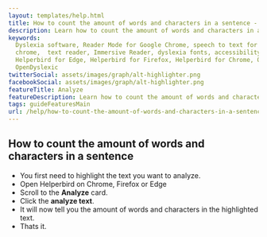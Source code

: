 ```yaml
---
layout: templates/help.html
title: How to count the amount of words and characters in a sentence - Helperbird for Chrome, Firefox and Edge
description: Learn how to count the amount of words and characters in a sentence in Chrome, Firefox and Edge.
keywords:
  Dyslexia software, Reader Mode for Google Chrome, speech to text for chrome, Text to speech for
  chrome,  text reader, Immersive Reader, dyslexia fonts, accessibility software, dyslexia software,
  Helperbird for Edge, Helperbird for Firefox, Helperbird for Chrome, Opendyslexic for Chrome,
  OpenDyslexic
twitterSocial: assets/images/graph/alt-highlighter.png
facebookSocial: assets/images/graph/alt-highlighter.png
featureTitle: Analyze
featureDescription: Learn how to count the amount of words and characters in a sentence
tags: guideFeaturesMain
url: /help/how-to-count-the-amount-of-words-and-characters-in-a-sentence/
---
```







## How to count the amount of words and characters in a sentence
- You first need to highlight the text you want to analyze.
- Open Helperbird on Chrome, Firefox or Edge
- Scroll to the **Analyze** card.
- Click the **analyze text**.
- It will now tell you the amount of words and characters in the highlighted text.
- Thats it.




